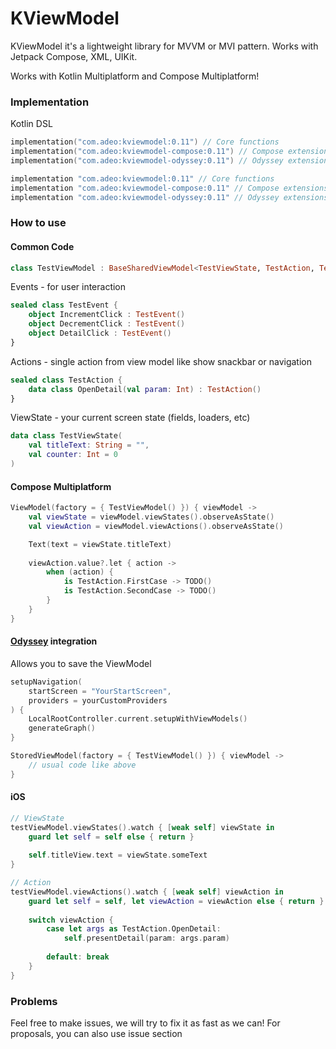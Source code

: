 # KViewModel

KViewModel it's a lightweight library for MVVM or MVI pattern. Works with Jetpack Compose, XML, UIKit.

Works with Kotlin Multiplatform and Compose Multiplatform!

### Implementation

Kotlin DSL

```kotlin
implementation("com.adeo:kviewmodel:0.11") // Core functions
implementation("com.adeo:kviewmodel-compose:0.11") // Compose extensions
implementation("com.adeo:kviewmodel-odyssey:0.11") // Odyssey extensions
```

```groovy
implementation "com.adeo:kviewmodel:0.11" // Core functions
implementation "com.adeo:kviewmodel-compose:0.11" // Compose extensions
implementation "com.adeo:kviewmodel-odyssey:0.11" // Odyssey extensions
```

### How to use

#### Common Code

```kotlin
class TestViewModel : BaseSharedViewModel<TestViewState, TestAction, TestEvent>(initialState = TestViewState())
```

Events - for user interaction

```kotlin
sealed class TestEvent {
    object IncrementClick : TestEvent()
    object DecrementClick : TestEvent()
    object DetailClick : TestEvent()
}
```

Actions - single action from view model like show snackbar or navigation

```kotlin
sealed class TestAction {
    data class OpenDetail(val param: Int) : TestAction()
}
```

ViewState - your current screen state (fields, loaders, etc)

```kotlin
data class TestViewState(
    val titleText: String = "",
    val counter: Int = 0
)
```

#### Compose Multiplatform

```kotlin
ViewModel(factory = { TestViewModel() }) { viewModel ->
    val viewState = viewModel.viewStates().observeAsState()
    val viewAction = viewModel.viewActions().observeAsState()

    Text(text = viewState.titleText)
    
    viewAction.value?.let { action -> 
        when (action) {
            is TestAction.FirstCase -> TODO()
            is TestAction.SecondCase -> TODO()
        }
    }
}
```

#### [Odyssey](https://github.com/AlexGladkov/Odyssey) integration
Allows you to save the ViewModel
```kotlin
setupNavigation(
    startScreen = "YourStartScreen",
    providers = yourCustomProviders
) {
    LocalRootController.current.setupWithViewModels()
    generateGraph()
}
```

```kotlin
StoredViewModel(factory = { TestViewModel() }) { viewModel ->
    // usual code like above
}
```

#### iOS

```swift
// ViewState
testViewModel.viewStates().watch { [weak self] viewState in
    guard let self = self else { return }
    
    self.titleView.text = viewState.someText 
}

// Action
testViewModel.viewActions().watch { [weak self] viewAction in
    guard let self = self, let viewAction = viewAction else { return }
    
    switch viewAction {
        case let args as TestAction.OpenDetail:
            self.presentDetail(param: args.param)
                    
        default: break 
    }
}
```

### Problems

Feel free to make issues, we will try to fix it as fast as we can! For proposals, you can also use issue section 
